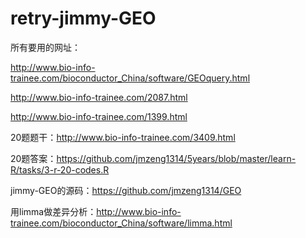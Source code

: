 # retry-jimmy-GEO
所有要用的网址：

http://www.bio-info-trainee.com/bioconductor_China/software/GEOquery.html

http://www.bio-info-trainee.com/2087.html

http://www.bio-info-trainee.com/1399.html

20题题干：http://www.bio-info-trainee.com/3409.html

20题答案：https://github.com/jmzeng1314/5years/blob/master/learn-R/tasks/3-r-20-codes.R 

jimmy-GEO的源码：https://github.com/jmzeng1314/GEO

用limma做差异分析：http://www.bio-info-trainee.com/bioconductor_China/software/limma.html
